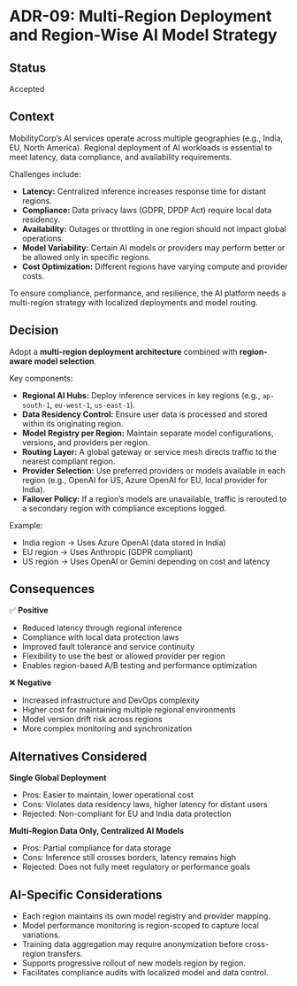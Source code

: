 # ADR-09: Multi-Region Deployment and Region-Wise AI Model Strategy

## Status
Accepted

## Context
MobilityCorp’s AI services operate across multiple geographies (e.g., India, EU, North America). Regional deployment of AI workloads is essential to meet latency, data compliance, and availability requirements.  

Challenges include:
- **Latency:** Centralized inference increases response time for distant regions.
- **Compliance:** Data privacy laws (GDPR, DPDP Act) require local data residency.
- **Availability:** Outages or throttling in one region should not impact global operations.
- **Model Variability:** Certain AI models or providers may perform better or be allowed only in specific regions.
- **Cost Optimization:** Different regions have varying compute and provider costs.

To ensure compliance, performance, and resilience, the AI platform needs a multi-region strategy with localized deployments and model routing.

## Decision
Adopt a **multi-region deployment architecture** combined with **region-aware model selection**.

Key components:
- **Regional AI Hubs:** Deploy inference services in key regions (e.g., `ap-south-1`, `eu-west-1`, `us-east-1`).
- **Data Residency Control:** Ensure user data is processed and stored within its originating region.
- **Model Registry per Region:** Maintain separate model configurations, versions, and providers per region.
- **Routing Layer:** A global gateway or service mesh directs traffic to the nearest compliant region.
- **Provider Selection:** Use preferred providers or models available in each region (e.g., OpenAI for US, Azure OpenAI for EU, local provider for India).
- **Failover Policy:** If a region’s models are unavailable, traffic is rerouted to a secondary region with compliance exceptions logged.

Example:
- India region → Uses Azure OpenAI (data stored in India)
- EU region → Uses Anthropic (GDPR compliant)
- US region → Uses OpenAI or Gemini depending on cost and latency

## Consequences

✅ **Positive**
- Reduced latency through regional inference  
- Compliance with local data protection laws  
- Improved fault tolerance and service continuity  
- Flexibility to use the best or allowed provider per region  
- Enables region-based A/B testing and performance optimization  

❌ **Negative**
- Increased infrastructure and DevOps complexity  
- Higher cost for maintaining multiple regional environments  
- Model version drift risk across regions  
- More complex monitoring and synchronization  

## Alternatives Considered

**Single Global Deployment**  
- Pros: Easier to maintain, lower operational cost  
- Cons: Violates data residency laws, higher latency for distant users  
- Rejected: Non-compliant for EU and India data protection  

**Multi-Region Data Only, Centralized AI Models**  
- Pros: Partial compliance for data storage  
- Cons: Inference still crosses borders, latency remains high  
- Rejected: Does not fully meet regulatory or performance goals  

## AI-Specific Considerations
- Each region maintains its own model registry and provider mapping.  
- Model performance monitoring is region-scoped to capture local variations.  
- Training data aggregation may require anonymization before cross-region transfers.  
- Supports progressive rollout of new models region by region.  
- Facilitates compliance audits with localized model and data control.
